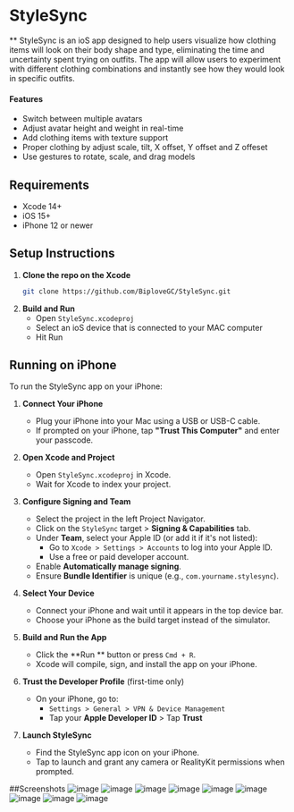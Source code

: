 # StyleSync

** StyleSync is an ioS app designed to help users visualize how clothing items will look on their body shape and type, eliminating the time and uncertainty spent trying on outfits. The app will allow users to experiment with different clothing combinations and instantly see how they would look in specific outfits. 

####  Features

- Switch between multiple avatars
- Adjust avatar height and weight in real-time
- Add clothing items with texture support
- Proper clothing by adjust scale, tilt, X offset, Y offset and Z offeset 
- Use gestures to rotate, scale, and drag models

## Requirements

- Xcode 14+
- iOS 15+
- iPhone 12 or newer

##  Setup Instructions

1. **Clone the repo on the Xcode**
   ```bash
   git clone https://github.com/BiploveGC/StyleSync.git
   ```
2. **Build and Run**
   - Open `StyleSync.xcodeproj`
   - Select an ioS device that is connected to your MAC computer
   - Hit  Run

## Running on iPhone

To run the StyleSync app on your iPhone:

1. **Connect Your iPhone**
   - Plug your iPhone into your Mac using a USB or USB-C cable.
   - If prompted on your iPhone, tap **"Trust This Computer"** and enter your passcode.

2. **Open Xcode and Project**
   - Open `StyleSync.xcodeproj` in Xcode.
   - Wait for Xcode to index your project.

3. **Configure Signing and Team**
   - Select the project in the left Project Navigator.
   - Click on the `StyleSync` target > **Signing & Capabilities** tab.
   - Under **Team**, select your Apple ID (or add it if it's not listed):
     - Go to `Xcode > Settings > Accounts` to log into your Apple ID.
     - Use a free or paid developer account.
   - Enable **Automatically manage signing**.
   - Ensure **Bundle Identifier** is unique (e.g., `com.yourname.stylesync`).

4. **Select Your Device**
   - Connect your iPhone and wait until it appears in the top device bar.
   - Choose your iPhone as the build target instead of the simulator.

5. **Build and Run the App**
   - Click the **Run ** button or press `Cmd + R`.
   - Xcode will compile, sign, and install the app on your iPhone.

6. **Trust the Developer Profile** (first-time only)
   - On your iPhone, go to:
     - `Settings > General > VPN & Device Management`
     - Tap your **Apple Developer ID** > Tap **Trust**

7. **Launch StyleSync**
   - Find the StyleSync app icon on your iPhone.
   - Tap to launch and grant any camera or RealityKit permissions when prompted.
  


##Screenshots
![image](https://github.com/user-attachments/assets/852640d9-88ea-41f6-a51e-3b89ca147afa)
![image](https://github.com/user-attachments/assets/1e2a9e89-428d-48ea-aa13-acdcfc0d1d94)
![image](https://github.com/user-attachments/assets/1b10e972-6ffc-4c6d-9d29-f755bd2ac04f)
![image](https://github.com/user-attachments/assets/09d505af-dafc-4b0e-a5d0-44471202deb9)
![image](https://github.com/user-attachments/assets/055f902c-ebc1-4e9a-86fd-f03cf28398fd)
![image](https://github.com/user-attachments/assets/93d36c1a-cb39-47fb-b7ca-9bf8ea9e4510)
![image](https://github.com/user-attachments/assets/7b61814b-bb35-472a-b3fc-d98a9c086f04)
![image](https://github.com/user-attachments/assets/12c37f4f-749f-458d-92db-cf907a01729d)
![image](https://github.com/user-attachments/assets/f9f15d5a-7baf-41a4-9d31-7afb363a9e34)
